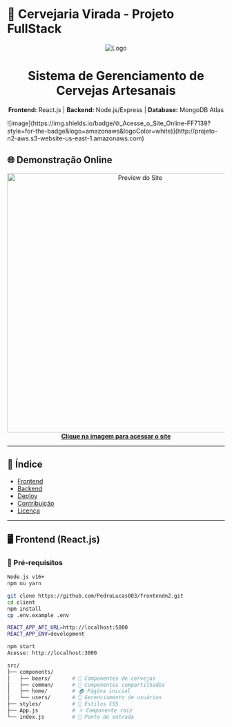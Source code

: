 # 🚀 Cervejaria Virada - Projeto FullStack

<div align="center">
  <img src="https://img.icons8.com/color/96/000000/beer.png" alt="Logo"/>
  <h1>Sistema de Gerenciamento de Cervejas Artesanais</h1>
  <p>
    <b>Frontend:</b> React.js | <b>Backend:</b> Node.js/Express | <b>Database:</b> MongoDB Atlas
  </p>
</div>
![image](https://img.shields.io/badge/🌐_Acesse_o_Site_Online-FF7139?style=for-the-badge&logo=amazonaws&logoColor=white)](http://projeto-n2-aws.s3-website-us-east-1.amazonaws.com)

## 🌐 Demonstração Online

<div align="center">
  <a href="http://projeto-n2-aws.s3-website-us-east-1.amazonaws.com" target="_blank">
    <img src="https://user-images.githubusercontent.com/46093689/180642389-e5b1c7b8-eea4-4fba-8e7e-78e5c8c1f8d2.png" alt="Preview do Site" width="600"/>
    <br/>
    <strong>Clique na imagem para acessar o site</strong>
  </a>
</div>

---

## 📌 Índice
- [Frontend](#-frontend-reactjs)
- [Backend](#-backend-nodejsexpress)
- [Deploy](#-deploy-na-nuvem)
- [Contribuição](#-contribuição)
- [Licença](#-licença)

---

## 🖥️ Frontend (React.js)

### 🔧 Pré-requisitos
```bash
Node.js v16+
npm ou yarn

git clone https://github.com/PedroLucas003/frontendn2.git
cd client
npm install
cp .env.example .env

REACT_APP_API_URL=http://localhost:5000
REACT_APP_ENV=development

npm start
Acesse: http://localhost:3000

src/
├── components/
│   ├── beers/       # 🍻 Componentes de cervejas
│   ├── common/      # 🔄 Componentes compartilhados
│   ├── home/        # 🏠 Página inicial
│   └── users/       # 👥 Gerenciamento de usuários
├── styles/          # 🎨 Estilos CSS
├── App.js           # ⚛️ Componente raiz
└── index.js         # 🔌 Ponto de entrada
